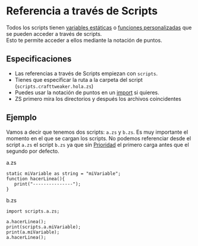 # Referencia a través de Scripts

Todos los scripts tienen [variables estáticas](/AdvancedFunctions/Global_Static_Variables/) o [funciones personalizadas](/AdvancedFunctions/Custom_Functions/) que se pueden acceder a través de scripts. </br> Esto te permite acceder a ellos mediante la notación de puntos.

## Especificaciones

- Las referencias a través de Scripts empiezan con `scripts`.
- Tienes que especificar la ruta a la carpeta del script (`scripts.crafttweaker.hola.zs`)
- Puedes usar la notación de puntos en un [import](/AdvancedFunctions/Import/) si quieres.
- ZS primero mira los directorios y después los archivos coincidentes

## Ejemplo 

Vamos a decir que tenemos dos scripts: `a.zs` y `b.zs`. Es muy importante el momento en el que se cargan los scripts. No podemos referenciar desde el script `a.zs` el script `b.zs` ya que sin <a href= "/AdvancedFunctions/Preprocessors/LoaderPreprocessor/"> Prioridad</a> el primero carga antes que el segundo por defecto. 

a.zs

```zenscript
static miVariable as string = "miVariable";
function hacerLinea(){
   print("---------------");
}

```

b.zs

```zenscript
import scripts.a.zs;

a.hacerLinea();
print(scripts.a.miVariable);
print(a.miVariable);
a.hacerLinea();

```